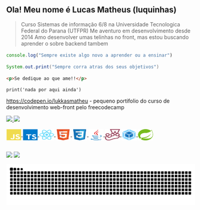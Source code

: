 ## Ola! Meu nome é Lucas Matheus (luquinhas)
>Curso Sistemas de informação 6/8 na Universidade Tecnologica Federal do Parana (UTFPR)
>Me aventuro em desenvolvimento desde 2014
>Amo desenvolver umas telinhas no front, mas estou buscando aprender o sobre backend tambem

~~~javascript
console.log("Sempre existe algo novo a aprender ou a ensinar")
~~~

~~~java
System.out.print("Sempre corra atras dos seus objetivos")
~~~

~~~html
<p>Se dedique ao que ame!!</p>
~~~

~~~phyton
print('nada por aqui ainda')
~~~

 https://codepen.io/lukkasmatheu - pequeno portifolio do curso de desenvolvimento web-front pelo freecodecamp

 <div>
  <a href="https://github.com/lukkasmatheu">
  <img height="180em" src="https://github-readme-stats.vercel.app/api?username=lukkasmatheu&show_icons=true&theme=dracula&include_all_commits=true&count_private=true"/>
  <img height="180em" src="https://github-readme-stats.vercel.app/api/top-langs/?username=lukkasmatheu&layout=compact&langs_count=16&theme=dracula"/>
</div>
<div style="display: inline_block"><br>
  <img align="center" alt="Js" height="30" width="40" src="https://raw.githubusercontent.com/devicons/devicon/master/icons/javascript/javascript-plain.svg">
  <img align="center" alt="Ts" height="30" width="40" src="https://raw.githubusercontent.com/devicons/devicon/master/icons/typescript/typescript-plain.svg">
  <img align="center" alt="RReact" height="30" width="40" src="https://raw.githubusercontent.com/devicons/devicon/master/icons/react/react-original.svg">
  <img align="center" alt="HTML" height="30" width="40" src="https://raw.githubusercontent.com/devicons/devicon/master/icons/html5/html5-original.svg">
  <img align="center" alt="CSS" height="30" width="40" src="https://raw.githubusercontent.com/devicons/devicon/master/icons/css3/css3-original.svg">
  <img align="center" alt="Java" height="30" width="40" src="https://raw.githubusercontent.com/devicons/devicon/master/icons/java/java-original.svg">
  <img align="center" alt="jest" height="30" width="40" src="https://raw.githubusercontent.com/devicons/devicon/master/icons/jest/jest-plain.svg">
  <img align="center" alt="webpack" height="30" width="40" src="https://raw.githubusercontent.com/devicons/devicon/master/icons/webpack/webpack-original.svg">
 <img align="center" alt="spring" height="30" width="40" src="https://raw.githubusercontent.com/devicons/devicon/master/icons/spring/spring-original.svg">
</div>
  
  ##
 
<div> 
  <a href = "mailto:lukkasmatheu@gmail.com"><img src="https://img.shields.io/badge/-Gmail-%23333?style=for-the-badge&logo=gmail&logoColor=white" target="_blank"></a>
  <a href="https://www.linkedin.com/in/lucas-matheus-dos-santos-692099164/" target="_blank"><img src="https://img.shields.io/badge/-LinkedIn-%230077B5?style=for-the-badge&logo=linkedin&logoColor=white" target="_blank"></a> 
 
  ![Snake animation](https://github.com/lukkasmatheu/lukkasmatheu/blob/output/github-contribution-grid-snake.svg)
 
</div>
